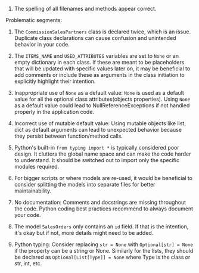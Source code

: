 1. The spelling of all filenames and methods appear correct.

Problematic segments:

1. The `CommissionSalesPartners` class is declared twice, which is an issue. Duplicate class declarations can cause confusion and unintended behavior in your code.

2. The `ITEMS_NAME` and `USED_ATTRIBUTES` variables are set to `None` or an empty dictionary in each class. If these are meant to be placeholders that will be updated with specific values later on, it may be beneficial to add comments or include these as arguments in the class initiation to explicitly highlight their intention.

3. Inappropriate use of `None` as a default value: `None` is used as a default value for all the optional class attributes(objects properties). Using `None` as a default value could lead to NullReferenceExceptions if not handled properly in the application code.

4. Incorrect use of mutable default value: Using mutable objects like list, dict as default arguments can lead to unexpected behavior because they persist between function/method calls.

5. Python's built-in `from typing import *` is typically considered poor design. It clutters the global name space and can make the code harder to understand. It should be switched out to import only the specific modules required.

6. For bigger scripts or where models are re-used, it would be beneficial to consider splitting the models into separate files for better maintainability.
   
7. No documentation: Comments and docstrings are missing throughout the code. Python coding best practices recommend to always document your code.

8. The model `SalesOrders` only contains an `id` field. If that is the intention, it's okay but if not, more details might need to be added.

9. Python typing: Consider replacing `str = None` with `Optional[str] = None` if the property can be a string or None. Similarly for the lists, they should be declared as `Optional[List[Type]] = None` where Type is the class or str, int, etc.